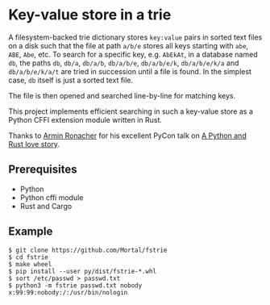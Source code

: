 Key-value store in a trie
=========================

A filesystem-backed trie dictionary stores `key:value` pairs
in sorted text files on a disk such that the file at path
`a/b/e` stores all keys starting with `abe`, `ABE`, `Abe`, etc.
To search for a specific key, e.g. `AbEkAt`, in a database named `db`, the paths
`db`, `db/a`, `db/a/b`, `db/a/b/e`, `db/a/b/e/k`, `db/a/b/e/k/a` and `db/a/b/e/k/a/t`
are tried in succession until a file is found.
In the simplest case, `db` itself is just a sorted text file.

The file is then opened and searched line-by-line for matching keys.

This project implements efficient searching in such a key-value store
as a Python CFFI extension module written in Rust.

Thanks to
[Armin Ronacher](https://github.com/mitsuhiko)
for his excellent PyCon talk on
[A Python and Rust love story](https://www.youtube.com/watch?v=zmtHaZG7pPc).

Prerequisites
-------------

* Python
* Python cffi module
* Rust and Cargo

Example
-------

```
$ git clone https://github.com/Mortal/fstrie
$ cd fstrie
$ make wheel
$ pip install --user py/dist/fstrie-*.whl
$ sort /etc/passwd > passwd.txt
$ python3 -m fstrie passwd.txt nobody
x:99:99:nobody:/:/usr/bin/nologin
```
